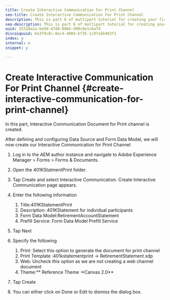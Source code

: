 ```yaml
---
title: Create Interactive Communication For Print Channel
seo-title: Create Interactive Communication For Print Channel
description: This is part 6 of multipart tutorial for creating your first interactive communication document for the print channel. In this part, Interactive Communication Document for Print channel is created.
seo-description: This is part 6 of multipart tutorial for creating your first interactive communication document for the print channel. In this part, Interactive Communication Document for Print channel is created.
uuid: 25318a2a-be9d-47d8-806b-d99c8e1c6a74
discoiquuid: 6e3f9c8c-8ec4-4084-bf35-1c97a5b463f1
index: y
internal: n
snippet: y

---
```


# Create Interactive Communication For Print Channel {#create-interactive-communication-for-print-channel}

 In this part, Interactive Communication Document for Print channel is created.

After defining and configuring Data Source and Form Data Model, we will now create our Interactive Communication for Print Channel

1. Log in to the AEM author instance and navigate to Adobe Experience Manager &gt; Forms &gt; Forms & Documents. 
1. Open the 401KStatmentPrint folder.
1. Tap Create and select Interactive Communication. Create Interactive Communication page appears. 
1. Enter the following information

    1. Title:401KStatementPrint
    1. Description: 401KStatement for individual participants
    1. Form Data Model:RetirementAccountStatement
    1. Prefill Service: Form Data Model Prefill Service

1. Tap Next
1. Specify the following

    1. Print: Select this option to generate the document for print channel
    1. Print Template :401kstatementprint -&gt; RetirementStatement.xdp
    1. Web: Uncheck this option as we are not creating a web channel document
    1. Theme:** Reference Theme -&gt;Canvas 2.0**

1. Tap Create
1. You can either click on Done or Edit to dismiss the dialog box.

